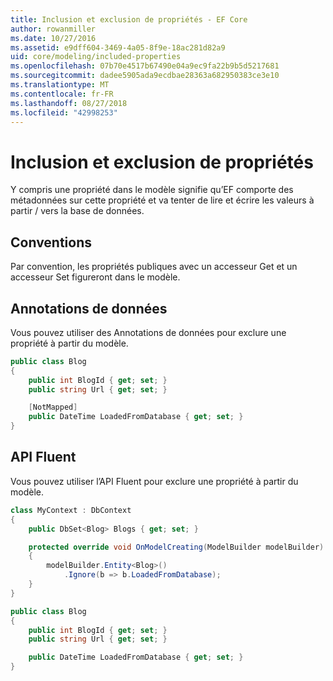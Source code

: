 ```yaml
---
title: Inclusion et exclusion de propriétés - EF Core
author: rowanmiller
ms.date: 10/27/2016
ms.assetid: e9dff604-3469-4a05-8f9e-18ac281d82a9
uid: core/modeling/included-properties
ms.openlocfilehash: 07b70e4517b67490e04a9ec9fa22b9b5d5217681
ms.sourcegitcommit: dadee5905ada9ecdbae28363a682950383ce3e10
ms.translationtype: MT
ms.contentlocale: fr-FR
ms.lasthandoff: 08/27/2018
ms.locfileid: "42998253"
---
```

# <a name="including--excluding-properties"></a>Inclusion et exclusion de propriétés

Y compris une propriété dans le modèle signifie qu’EF comporte des métadonnées sur cette propriété et va tenter de lire et écrire les valeurs à partir / vers la base de données.

## <a name="conventions"></a>Conventions

Par convention, les propriétés publiques avec un accesseur Get et un accesseur Set figureront dans le modèle.

## <a name="data-annotations"></a>Annotations de données

Vous pouvez utiliser des Annotations de données pour exclure une propriété à partir du modèle.

<!-- [!code-csharp[Main](samples/core/Modeling/DataAnnotations/Samples/IgnoreProperty.cs?highlight=6)] -->
``` csharp
public class Blog
{
    public int BlogId { get; set; }
    public string Url { get; set; }

    [NotMapped]
    public DateTime LoadedFromDatabase { get; set; }
}
```

## <a name="fluent-api"></a>API Fluent

Vous pouvez utiliser l’API Fluent pour exclure une propriété à partir du modèle.

<!-- [!code-csharp[Main](samples/core/Modeling/FluentAPI/Samples/IgnoreProperty.cs?highlight=7,8)] -->
``` csharp
class MyContext : DbContext
{
    public DbSet<Blog> Blogs { get; set; }

    protected override void OnModelCreating(ModelBuilder modelBuilder)
    {
        modelBuilder.Entity<Blog>()
            .Ignore(b => b.LoadedFromDatabase);
    }
}

public class Blog
{
    public int BlogId { get; set; }
    public string Url { get; set; }

    public DateTime LoadedFromDatabase { get; set; }
}
```
